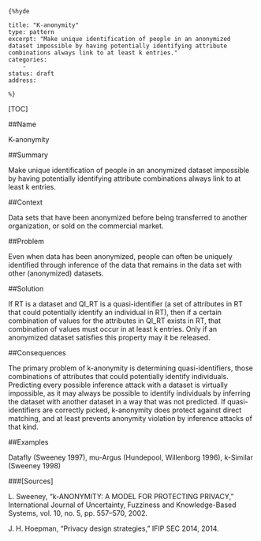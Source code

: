     {%hyde

    title: "K-anonymity"
    type: pattern
    excerpt: "Make unique identification of people in an anonymized dataset impossible by having potentially identifying attribute combinations always link to at least k entries."
    categories:
        - 
    status: draft
    address:

    %}

[TOC]


##Name
<!--Primary name the pattern is known by.-->

K-anonymity

<!--###[Also Known As]-->
<!-- All other names the pattern is known by.-->



##Summary
<!-- One short paragraph summarising the pattern.-->

Make unique identification of people in an anonymized dataset impossible by having potentially identifying attribute combinations always link to at least k entries.

##Context
<!-- The situations in which the pattern may apply.-->

Data sets that have been anonymized before being transferred to another organization, or sold on the commercial market.

##Problem
<!-- The problem a pattern addresses, including a list of forces describing why a problem might be difficult to solve.-->

Even when data has been anonymized, people can often be uniquely identified through inference of the data that remains in the data set with other (anonymized) datasets.

##Solution
<!-- A concise description of how the pattern addresses the problem.-->

If RT is a dataset and QI_RT is a quasi-identifier (a set of attributes in RT that could potentially identify an individual in RT), then if a certain combination of values for the attributes in QI_RT exists in RT, that combination of values must occur in at least k entries. Only if an anonymized dataset satisfies this property may it be released.

<!--###[Structure]-->
<!--A detailed specification of the structural aspects of the pattern. A class diagram if applicable.-->



<!--###[Implementation]-->
<!--Guidelines for implementing the pattern; code fragments; suggested PETS; policy fragments.-->



##Consequences
<!--The advantages (benefits) and disadvantages (liabilities) of applying the pattern.-->

The primary problem of k-anonymity is determining quasi-identifiers, those combinations of attributes that could potentially identify individuals. Predicting every possible inference attack with a dataset is virtually impossible, as it may always be possible to identify individuals by inferring the dataset with another dataset in a way that was not predicted. If quasi-identifiers are correctly picked, k-anonymity does protect against direct matching, and at least prevents anonymity violation by inference attacks of that kind.

<!--###[Constraints]-->
<!-- limitations as a consequence of applying the pattern.-->



##Examples
<!--Motivational example to see how the pattern is applied.-->

Datafly (Sweeney 1997), mu-Argus (Hundepool, Willenborg 1996), k-Similar (Sweeney 1998)

<!--###[Known Uses]-->
<!-- Pointers to various applications of the pattern.-->



<!--##See Also-->
<!-- Any pointers to relevant information, not contained in the subfields below.-->



<!--###[Related Patterns]-->
<!-- Supporting and conflicting patterns-->



###[Sources]
<!-- References to the original source of the pattern.-->

L. Sweeney, “k-ANONYMITY: A MODEL FOR PROTECTING PRIVACY,” International Journal of Uncertainty, Fuzziness and Knowledge-Based Systems, vol. 10, no. 5, pp. 557–570, 2002.

J. H. Hoepman, “Privacy design strategies,” IFIP SEC 2014, 2014.

<!--##General Comments-->
<!-- Separate discussion on the pattern.-->



<!--##Categories-->
<!-- Placeholder for future agreed upon categories as per collaboration's evaluation.-->

<!--##Tags-->
<!-- User definable descriptors for additional correlation.-->




